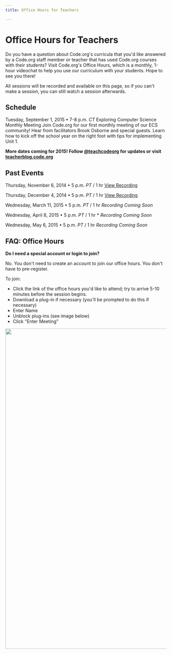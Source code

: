 ```yaml
---
title: Office Hours for Teachers

---
```


# Office Hours for Teachers

Do you have a question about Code.org's curricula that you'd like answered by a Code.org staff member or teacher that has used Code.org courses with their students? Visit Code.org's Office Hours, which is a monthly, 1-hour videochat to help you use our curriculum with your students. Hope to see you there!

All sessions will be recorded and available on this page, so if you can't make a session, you can still watch a session afterwards. 

## Schedule

Tuesday, September 1, 2015 • 7-8 p.m. *CT*
Exploring Computer Science Monthly Meeting
Join Code.org for our first monthly meeting of our ECS community! Hear from facilitators Brook Osborne and special guests. Learn how to kick off the school year on the right foot with tips for implementing Unit 1.


**More dates coming for 2015! 
Follow [@teachcodeorg](http://twitter.com/teachcodeorg) for updates or visit [teacherblog.code.org](http://teacherblog.code.org)**

## Past Events
Thursday, November 6, 2014 • 5 p.m. *PT* / 1 hr [View Recording](http://youtu.be/Jb2xhFeNvG4)

Thursday, December 4, 2014 • 5 p.m. *PT* / 1 hr [View Recording](https://www.youtube.com/watch?v=Lmr5Sfhk8rM&feature=youtu.be)

Wednesday, March 11, 2015 • 5 p.m. *PT* / 1 hr *Recording Coming Soon*

Wednesday, April 8, 2015 • 5 p.m. *PT* / 1 hr * *Recording Coming Soon*

Wednesday, May 6, 2015 • 5 p.m. *PT* / 1 hr *Recording Coming Soon*

## FAQ: Office Hours 
**Do I need a special account or login to join?**

No. You don't need to create an account to join our office hours. You don't have to pre-register. 

To join:

- Click the link of the office hours you'd like to attend; try to arrive 5-10 minutes before the session begins.  
-  Download a plug-in if necessary (you'll be prompted to do this if necessary)
- Enter Name
- Unblock plug-ins (see image below)
- Click "Enter Meeting"

<img src="/images/joinbluejeans.png" width=1000px />